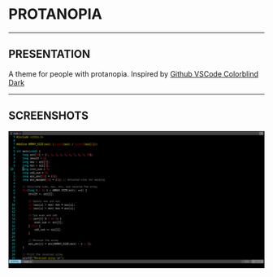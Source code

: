 # PROTANOPIA

---

## PRESENTATION

A theme for people with protanopia. Inspired by [Github VSCode Colorblind Dark](https://marketplace.visualstudio.com/items?itemName=GitHub.github-vscode-theme)

---

## SCREENSHOTS

![C example](screenshots/screenshot.png)

